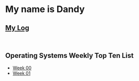 # My name is Dandy

## [My Log](TXT/mylog.txt)
<br>

## Operating Systems Weekly Top Ten List
- [Week 00](w00.md)
- [Week 01](w01.md)

